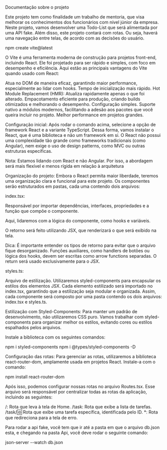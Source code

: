 Documentação sobre o projeto

Este projeto tem como finalidade um trabalho de mentoria, que visa melhorar os conhecimentos dos funcionários com nível júnior da empresa.
Neste projeto, vamos desenvolver uma Todo-List que será alimentada por uma API fake. Além disso, este projeto contará com rotas.
Ou seja, haverá uma navegação entre telas, de acordo com as decisões do usuário.

npm create vite@latest

O Vite é uma ferramenta moderna de construção para projetos front-end, incluindo React. Ele foi projetado para ser rápido e simples, com foco em desempenho e eficiência. Aqui estão as principais vantagens do Vite quando usado com React:

Atua no DOM de maneira eficaz, garantindo maior performance, especialmente ao lidar com hooks.
Tempo de inicialização mais rápido.
Hot Module Replacement (HMR): Atualiza rapidamente apenas o que foi alterado.
Empacotamento eficiente para produção, criando builds otimizados e melhorando o desempenho.
Configuração simples.
Suporte nativo a módulos modernos, facilitando a adesão aos pacotes que você queira incluir no projeto.
Melhor performance em projetos grandes.

Configuração inicial:
Após rodar o comando acima, selecione a opção de framework React e a variante TypeScript. Dessa forma, vamos instalar o React, que é uma biblioteca e não um framework em si. O React não possui uma complexidade tão grande como frameworks tradicionais (como Angular), nem exige o uso de design patterns, como MVC ou outras estruturas específicas.

Nota: Estamos lidando com React e não Angular. Por isso, a abordagem será mais flexível e menos rígida em relação à arquitetura

Organização do projeto:
Embora o React permita maior liberdade, teremos uma organização clara e funcional para este projeto. Os componentes serão estruturados em pastas, cada uma contendo dois arquivos:

index.tsx:

Responsável por importar dependências, interfaces, propriedades e a função que compõe o componente.

Aqui, lidaremos com a lógica do componente, como hooks e variáveis.

O retorno será feito utilizando JSX, que renderizará o que será exibido na tela.

Dica: É importante entender os tipos de retorno para evitar que o arquivo fique desorganizado. Funções auxiliares, como handlers de botões ou lógica dos hooks, devem ser escritas como arrow functions separadas. O return será usado exclusivamente para o JSX.

styles.ts:

Arquivo de estilização. Utilizaremos styled-components para encapsular os estilos dos elementos JSX.
Cada elemento estilizado será importado no index.tsx, garantindo que a estilização seja modular e organizada.
Assim, cada componente será composto por uma pasta contendo os dois arquivos: index.tsx e styles.ts.

Estilização com Styled-Components:
Para manter um padrão de desenvolvimento, não utilizaremos CSS puro. Vamos trabalhar com styled-components para organizar melhor os estilos, evitando cores ou estilos espalhados pelos arquivos.

Instale a biblioteca com os seguintes comandos:

npm i styled-components
npm i @types/styled-components -D

Configuração das rotas:
Para gerenciar as rotas, utilizaremos a biblioteca react-router-dom, amplamente usada em projetos React. Instale-a com o comando:

npm install react-router-dom

Após isso, podemos configurar nossas rotas no arquivo Routes.tsx. Esse arquivo será responsável por centralizar todas as rotas da aplicação, incluindo as seguintes:

/: Rota que leva à tela de Home.
/task: Rota que exibe a lista de tarefas.
/task/:id: Rota que exibe uma tarefa específica, identificada pelo ID.
*: Rota que redireciona para a tela de erro.



Para rodar a api fake, você tem que ir até a pasta em que o arquivo db.json esta, e chegando na pasta Api, você deve rodar o seguinte comando:

json-server --watch db.json
















